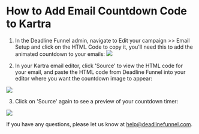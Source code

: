 # How to Add Email Countdown Code to Kartra

1. In the Deadline Funnel admin, navigate to Edit your campaign &gt;&gt; Email Setup and click on the HTML Code to copy it, you'll need this to add the animated countdown to your emails: ![](https://s3.amazonaws.com/helpscout.net/docs/assets/53974d6ce4b0c76107b109d1/images/5a7a235a0428634376cfdf91/file-Svl9NCk2Q7.png)

2. In your Kartra email editor, click 'Source' to view the HTML code for your email, and paste the HTML code from Deadline Funnel into your editor where you want the countdown image to appear:

![](https://s3.amazonaws.com/helpscout.net/docs/assets/53974d6ce4b0c76107b109d1/images/5ab2d616042863478ea7c3ed/file-bTNxMfBpHF.png)

3. Click on 'Source' again to see a preview of your countdown timer:

![](https://s3.amazonaws.com/helpscout.net/docs/assets/53974d6ce4b0c76107b109d1/images/5ab2d6052c7d3a56d88731eb/file-dkF5rqlGLB.png)

If you have any questions, please let us know at [help@deadlinefunnel.com](mailto:mailto:help@deadlinefunnel.com).

